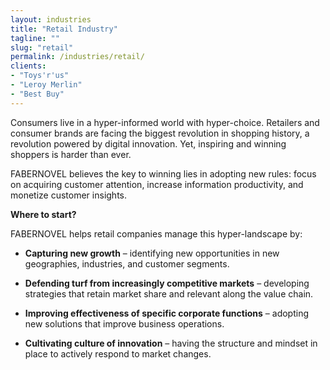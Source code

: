 ```yaml
---
layout: industries
title: "Retail Industry"
tagline: ""
slug: "retail"
permalink: /industries/retail/
clients: 
- "Toys'r'us"
- "Leroy Merlin"
- "Best Buy"
---
```


Consumers live in a hyper-informed world with hyper-choice. Retailers and consumer brands are facing the biggest revolution in shopping history, a revolution powered by digital innovation. Yet, inspiring and winning shoppers is harder than ever. 

FABERNOVEL believes the key to winning lies in adopting new rules: focus on acquiring customer attention, increase information productivity, and monetize customer insights. 

**Where to start?**

FABERNOVEL helps retail companies manage this hyper-landscape by: 

-	**Capturing new growth** – identifying new opportunities in new geographies, industries, and customer segments. 

-	**Defending turf from increasingly competitive markets** – developing strategies that retain market share and relevant along the value chain. 

-	**Improving effectiveness of specific corporate functions** – adopting new solutions that improve business operations.

-	**Cultivating culture of innovation** – having the structure and mindset in place to actively respond to market changes. 

